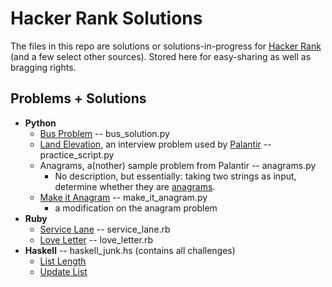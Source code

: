 Hacker Rank Solutions
=====================

The files in this repo are solutions or solutions-in-progress for [Hacker Rank](www.hackerrank.com) (and a few select other sources). Stored here for easy-sharing as well as bragging rights.

Problems + Solutions
--------------------

* **Python**
  + [Bus Problem](https://www.hackerrank.com/challenges/bus-station) -- bus_solution.py
  + [Land Elevation](http://www.careercup.com/question?id=15380670), an interview problem used by [Palantir](https://www.palantir.com/) -- practice_script.py
  + Anagrams, a(nother) sample problem from Palantir -- anagrams.py
    - No description, but essentially: taking two strings as input, determine whether they are [anagrams](http://en.wikipedia.org/wiki/Anagram).
  + [Make it Anagram](https://www.hackerrank.com/challenges/make-it-anagram) -- make_it_anagram.py
    - a modification on the anagram problem
* **Ruby**
  + [Service Lane](https://www.hackerrank.com/challenges/service-lane) -- service_lane.rb
  + [Love Letter](https://www.hackerrank.com/challenges/the-love-letter-mystery) -- love_letter.rb
* **Haskell**  -- haskell_junk.hs (contains all challenges)
  - [List Length](https://www.hackerrank.com/challenges/fp-list-length)
  - [Update List](https://www.hackerrank.com/challenges/fp-update-list)
